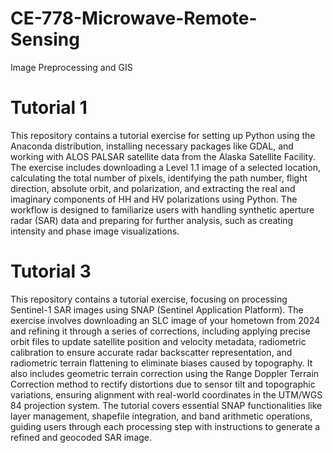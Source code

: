 # CE-778-Microwave-Remote-Sensing
Image Preprocessing and GIS

# Tutorial 1
This repository contains a tutorial exercise for setting up Python using the Anaconda distribution, installing necessary packages like GDAL, and working with ALOS PALSAR satellite data from the Alaska Satellite Facility. The exercise includes downloading a Level 1.1 image of a selected location, calculating the total number of pixels, identifying the path number, flight direction, absolute orbit, and polarization, and extracting the real and imaginary components of HH and HV polarizations using Python. The workflow is designed to familiarize users with handling synthetic aperture radar (SAR) data and preparing for further analysis, such as creating intensity and phase image visualizations.

# Tutorial 3
This repository contains a tutorial exercise, focusing on processing Sentinel-1 SAR images using SNAP (Sentinel Application Platform). The exercise involves downloading an SLC image of your hometown from 2024 and refining it through a series of corrections, including applying precise orbit files to update satellite position and velocity metadata, radiometric calibration to ensure accurate radar backscatter representation, and radiometric terrain flattening to eliminate biases caused by topography. It also includes geometric terrain correction using the Range Doppler Terrain Correction method to rectify distortions due to sensor tilt and topographic variations, ensuring alignment with real-world coordinates in the UTM/WGS 84 projection system. The tutorial covers essential SNAP functionalities like layer management, shapefile integration, and band arithmetic operations, guiding users through each processing step with instructions to generate a refined and geocoded SAR image.
